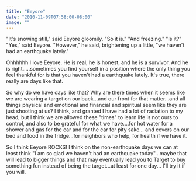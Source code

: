 ```yaml
---
title: "Eeyore"
date: "2010-11-09T07:58:00-08:00"
image: ""
---
```


"It's snowing still," said Eeyore gloomily. 
"So it is." 
"And freezing." 
"Is it?" 
"Yes," said Eeyore. "However," he said, brightening up a little, "we haven't had an earthquake lately." 

Ohhhhhh I love Eeyore. He is real, he is honest, and he is a survivor. And he is right.....sometimes you find yourself in a position where the only thing you feel thankful for is that you haven't had a earthquake lately. It's true, there really are days like that. 

So why do we have days like that? Why are there times when it seems like we are wearing a target on our back...and our front for that matter...and all things physical and emotional and financial and spiritual seem like they are just shooting at us? I think, and granted I have had a lot of radiation to my head, but I think we are allowed these "times" to learn life is not ours to control, and also to be grateful for what we have....for hot water for a shower and gas for the car and for the car for pity sake... and covers on our bed and food in the fridge...for neighbors who help, for health if we have it.

So I think Eeyore ROCKS! I think on the non-earthquake days we can at least think "I am so glad we haven't had an earthquake today"...maybe that will lead to bigger things and that may eventually lead you to Target to buy something fun instead of being the target...at least for one day... I'll try it if you will.